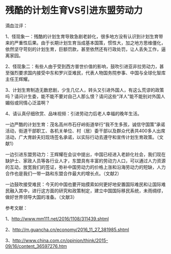 # 残酷的计划生育VS引进东盟劳动力

滴血泣评：


1、怪现象一：残酷的计划生育导致急剧老龄化，很多地方没有认识到计划生育带来的严重性后果。由于长期计划生育当成基本国策，惯性大，加之地方思维僵化，依然坚守苛刻的计划生育，巨额罚款，甚至依然还有行政处罚，让人丢失工作，逼离家园。

2、怪现象二：有些人由于受到西方普世价值的影响，鼓吹引进亚非拉劳动力，甚至强烈要求国内接受中东和罗兴亚难民，代表人物国务院参事、中国与全球化智库主任王辉耀。

3、计划生育制造无数悲剧，少生几亿人，转头又引进外国人，有这么荒谬的政策吗？请问计生委，能不能不要对自己人那么恨？请问这些“洋人”能不能别对外国人媚俗或同情心泛滥啊？

4、请认真仔细欣赏、品味视频：引进劳动力后老人幸福的晚年生活。

一边严酷的计划生育：茂名高州市石仔岭街道举行“我不生多孩，诚信守国策”承诺活动，街道干部职工、各机关单位、村（居）委干部以及群众代表共400多人出席活动，广大育龄夫妇现场签名承诺，以实际行动去遵守和宣传计划生育政策。（文献1）

一边引进东盟劳动力：王辉耀在会议中提出，中国已经进入老龄化社会，我们现在缺护士、家政人员等各行业人才，东盟具有丰富的劳动力人口，可以通过人力资源的互动，放宽我们的签证，弥补中国劳动力的价格上涨和沿海劳动力的短缺，人力合作也是我们一带一路和东盟合作最大的增长点。（文献2）

一边鼓吹接受难民：今天的中国也要开始摸索如何更好地安置国际难民和让国际难民融入其中，进行这方面的研究和政策制定，建立中国国际移民系统，未雨绸缪，做好世界领导大国的准备。（文献3）


参考文献：


1、http://www.mm111.net/2016/1108/311439.shtml


2、http://m.guancha.cn/economy/2016_11_27_381985.shtml


3、http://www.china.com.cn/opinion/think/2015-09/16/content_36597276.htm​​​​